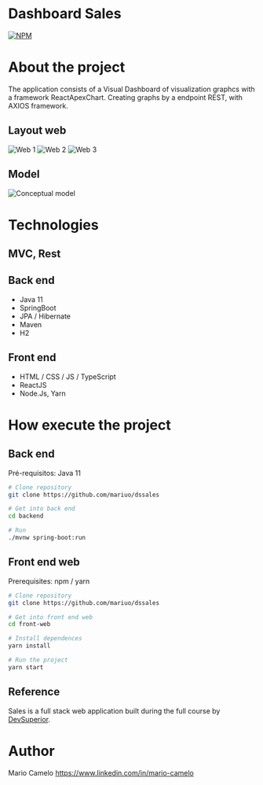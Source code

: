 # Dashboard Sales
[![NPM](https://img.shields.io/npm/l/react)](https://github.com/mariuo/dssales/LICENSE) 

# About the project
The application consists of a Visual Dashboard of visualization graphcs with a framework ReactApexChart. Creating graphs by a endpoint REST, with AXIOS framework.

## Layout web
![Web 1](https://github.com/mariuo/dssales/tree/main/backend/docs/dashboard_1.png)
![Web 2](https://github.com/mariuo/dssales/tree/main/backend/docs/dashboard_2.png)
![Web 3](https://github.com/mariuo/dssales/tree/main/backend/docs/dashboard_3.png)

## Model
![Conceptual model](https://github.com/mariuo/dssales/tree/main/backend/docs/model_dashboard.png)

# Technologies
## MVC, Rest
## Back end
- Java 11
- SpringBoot
- JPA / Hibernate
- Maven
- H2

## Front end
- HTML / CSS / JS / TypeScript
- ReactJS
- Node.Js, Yarn

# How execute the project

## Back end
Pré-requisitos: Java 11

```bash
# Clone repository
git clone https://github.com/mariuo/dssales

# Get into back end
cd backend

# Run
./mvnw spring-boot:run
```

## Front end web
Prerequisites: npm / yarn

```bash
# Clone repository
git clone https://github.com/mariuo/dssales

# Get into front end web
cd front-web

# Install dependences
yarn install

# Run the project
yarn start
```
## Reference
Sales is a full stack web application built during the full course by [DevSuperior](https://devsuperior.com "WebSite DevSuperior").

# Author

Mario Camelo
https://www.linkedin.com/in/mario-camelo
